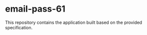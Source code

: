# email-pass-61

This repository contains the application built based on the provided specification.